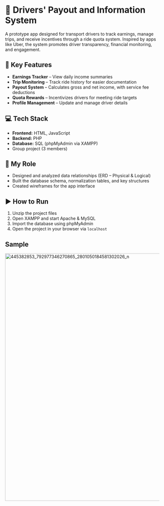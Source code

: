 # 🚗 Drivers' Payout and Information System

A prototype app designed for transport drivers to track earnings, manage trips, and receive incentives through a ride quota system. Inspired by apps like Uber, the system promotes driver transparency, financial monitoring, and engagement.

## 📌 Key Features
- **Earnings Tracker** – View daily income summaries  
- **Trip Monitoring** – Track ride history for easier documentation  
- **Payout System** – Calculates gross and net income, with service fee deductions  
- **Quota Rewards** – Incentivizes drivers for meeting ride targets
- **Profile Management** – Update and manage driver details

## 💻 Tech Stack
- **Frontend:** HTML, JavaScript
- **Backend:** PHP
- **Database:** SQL (phpMyAdmin via XAMPP)
- Group project (3 members)

## 👤 My Role
- Designed and analyzed data relationships (ERD – Physical & Logical)  
- Built the database schema, normalization tables, and key structures  
- Created wireframes for the app interface  

## ▶️ How to Run
1. Unzip the project files  
2. Open XAMPP and start Apache & MySQL  
3. Import the database using phpMyAdmin  
4. Open the project in your browser via `localhost`

## Sample
<img width="1340" height="809" alt="445382853_792977346270865_2801050184581302026_n" src="https://github.com/user-attachments/assets/d60e7b35-7b55-49f8-82ce-fdd7b83d89c7" />
